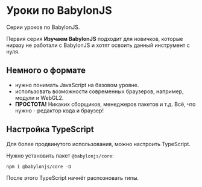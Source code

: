 # Уроки по BabylonJS

Серии уроков по BabylonJS.

Первия серия **Изучаем BabylonJS** подходит для новичков, которые ниразу не работали с BabylonJS и хотят освоить данный инструмент с нуля.

## Немного о формате

- нужно понимать JavaScript на базовом уровне.
- использовать возможности современных браузеров, например, модули и WebGL2.
- **ПРОСТОТА!** Никаких сборщиков, менеджеров пакетов и т.д. Всё, что нужно - редактор кода и браузер!

## Настройка TypeScript

Для более продвинутого использования, можно настроить TypeScript.

Нужно установить пакет `@babylonjs/core`:

`npm i @babylonjs/core -D`

После этого TypeScript начнёт распозновать типы.
